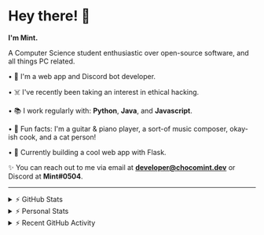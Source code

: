 # Hey there! 👋

**I'm Mint.**

A Computer Science student enthusiastic over open-source software, and all things PC related.

• 👾 I'm a web app and Discord bot developer.

• ☠️ I've recently been taking an interest in ethical hacking.

• 📚 I work regularly with: **Python**, **Java**, and **Javascript**.

• 🍛 Fun facts: I'm a guitar & piano player, a sort-of music composer, okay-ish cook, and a cat person!

• 🔎 Currently building a cool web app with Flask.

✨ You can reach out to me via email at **developer@chocomint.dev** or Discord at **Mint#0504**.

---

<details>
    <summary>⚡ GitHub Stats</summary>

<img height="150px" align="center" alt="Mint's GitHub Stats" src="https://github-readme-stats-lunarmint.vercel.app/api?username=lunarmint&count_private=true&show_icons=true&hide_title=true&hide_border=true&title_color=00ffdf&icon_color=00ffdf&text_color=141823&bg_color=0,4158d0,c850c0,ffcc70&include_all_commits=false"/>

<img height="150px" align="center" alt="Mint's Most Used Languages" src="https://github-readme-stats-lunarmint.vercel.app/api/top-langs/?username=lunarmint&hide_title=true&hide_border=true&langs_count=8&layout=compact&title_color=141823&bg_color=0,ffcc70,c850c0,4158d0"/>

</details>

<details>
    <summary>⚡ Personal Stats</summary>

<!--START_SECTION:waka-->
![Profile Views](http://img.shields.io/badge/Profile%20Views-0-blue)

![Lines of code](https://img.shields.io/badge/From%20Hello%20World%20I%27ve%20Written-165678%20lines%20of%20code-blue)

**I'm a Night 🦉** 

```text
🌞 Morning    115 commits    ███████░░░░░░░░░░░░░░░░░░   27.78% 
🌆 Daytime    88 commits     █████░░░░░░░░░░░░░░░░░░░░   21.26% 
🌃 Evening    120 commits    ███████░░░░░░░░░░░░░░░░░░   28.99% 
🌙 Night      91 commits     █████░░░░░░░░░░░░░░░░░░░░   21.98%

```
📅 **I'm Most Productive on Monday** 

```text
Monday       91 commits     █████░░░░░░░░░░░░░░░░░░░░   21.98% 
Tuesday      45 commits     ██░░░░░░░░░░░░░░░░░░░░░░░   10.87% 
Wednesday    37 commits     ██░░░░░░░░░░░░░░░░░░░░░░░   8.94% 
Thursday     89 commits     █████░░░░░░░░░░░░░░░░░░░░   21.5% 
Friday       66 commits     ████░░░░░░░░░░░░░░░░░░░░░   15.94% 
Saturday     48 commits     ███░░░░░░░░░░░░░░░░░░░░░░   11.59% 
Sunday       38 commits     ██░░░░░░░░░░░░░░░░░░░░░░░   9.18%

```


📊 **This Week I Spent My Time On** 

```text
💬 Programming Languages: 
JavaScript               3 hrs 54 mins       ████████████░░░░░░░░░░░░░   51.35% 
CSS                      2 hrs 6 mins        ███████░░░░░░░░░░░░░░░░░░   27.8% 
HTML                     1 hr 17 mins        ████░░░░░░░░░░░░░░░░░░░░░   16.95% 
Python                   15 mins             ░░░░░░░░░░░░░░░░░░░░░░░░░   3.34% 
Java                     2 mins              ░░░░░░░░░░░░░░░░░░░░░░░░░   0.55%

🔥 Editors: 
PyCharm                  7 hrs 36 mins       █████████████████████████   100.0%

🐱‍💻 Projects: 
spotipyn                 7 hrs 36 mins       █████████████████████████   100.0%

💻 Operating System: 
Windows                  7 hrs 36 mins       █████████████████████████   100.0%

```

**I Mostly Code in Python** 

```text
Python                   6 repos             ██████░░░░░░░░░░░░░░░░░░░   27.27% 
C                        5 repos             █████░░░░░░░░░░░░░░░░░░░░   22.73% 
Java                     3 repos             ███░░░░░░░░░░░░░░░░░░░░░░   13.64% 
JavaScript               2 repos             ██░░░░░░░░░░░░░░░░░░░░░░░   9.09% 
Clojure                  2 repos             ██░░░░░░░░░░░░░░░░░░░░░░░   9.09%

```



 Last Updated on 27/11/2021
<!--END_SECTION:waka-->

</details>

<details>
    <summary>⚡ Recent GitHub Activity</summary>

<!--START_SECTION:activity-->
1. 🎉 Merged PR [#7](https://github.com/lunarmint/spotipyn/pull/7) in [lunarmint/spotipyn](https://github.com/lunarmint/spotipyn)
2. 💪 Opened PR [#7](https://github.com/lunarmint/spotipyn/pull/7) in [lunarmint/spotipyn](https://github.com/lunarmint/spotipyn)
3. 🎉 Merged PR [#6](https://github.com/lunarmint/spotipyn/pull/6) in [lunarmint/spotipyn](https://github.com/lunarmint/spotipyn)
4. 🎉 Merged PR [#4](https://github.com/lunarmint/spotipyn/pull/4) in [lunarmint/spotipyn](https://github.com/lunarmint/spotipyn)
5. 🗣 Commented on [#4](https://github.com/lunarmint/spotipyn/issues/4) in [lunarmint/spotipyn](https://github.com/lunarmint/spotipyn)
<!--END_SECTION:activity-->

</details>
